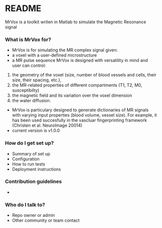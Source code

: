 # README #

MrVox is a toolkit writen in Matlab to simulate the Magnetic Resonance 
signal


### What is MrVox for? ###

* MrVox is for simulating the MR complex signal given: 
* a voxel with a user-defined microstructure
* a MR pulse sequence
MrVox is designed with versatility in mind and user can control:
1. the geometry of the voxel (size, number of blood vessels and cells, their size, their spacing, etc.), 
2. the MR-related properties of different compartments (T1, T2, M0, susceptibilty)
3. the magnetic field and its variation over the voxel dimension
4. the water diffusion.
 
* MrVox is particulary designed to generate dictionaries of MR signals with
varying input properties (blood volume, vessel size). For example, it has been used succesfully
in the vascluar fingerprinting framework (Christen et al. NeuroImage 20014)
* current version is v1.0.0

### How do I get set up? ###

* Summary of set up
* Configuration
* How to run tests
* Deployment instructions

### Contribution guidelines ###

* 

### Who do I talk to? ###

* Repo owner or admin
* Other community or team contact